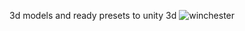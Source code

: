 3d models and ready presets to unity 3d
![winchester](https://user-images.githubusercontent.com/84248601/118377685-70343d80-b5d7-11eb-9260-bf224c4b7dd6.jpg)
